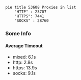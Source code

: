 
```mermaid
pie title 53608 Proxies in list
    "HTTP" : 23707
    "HTTPS": 7441
    "SOCKS" : 28760
```

### Some Info
#### Average Timeout

- mixed: 6.1s
- http: 2.8s
- https: 13.9s
- socks: 9.1s